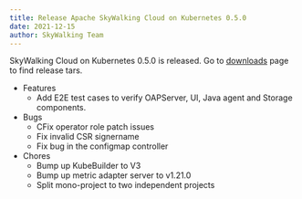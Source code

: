 ```yaml
---
title: Release Apache SkyWalking Cloud on Kubernetes 0.5.0
date: 2021-12-15
author: SkyWalking Team
---
```


SkyWalking Cloud on Kubernetes 0.5.0 is released. Go to [downloads](/downloads) page to find release tars.

- Features
  - Add E2E test cases to verify OAPServer, UI, Java agent and Storage components.
- Bugs
  - CFix operator role patch issues
  - Fix invalid CSR signername
  - Fix bug in the configmap controller
- Chores
  - Bump up KubeBuilder to V3
  - Bump up metric adapter server to v1.21.0
  - Split mono-project to two independent projects
